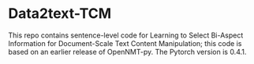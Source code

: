 # Data2text-TCM
This repo contains sentence-level code for Learning to Select Bi-Aspect Information for Document-Scale Text Content Manipulation; this code is based on an earlier release of OpenNMT-py. The Pytorch version is 0.4.1.